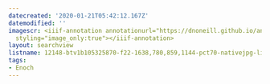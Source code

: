 ```yaml
---
datecreated: '2020-01-21T05:42:12.167Z'
datemodified: ''
imagescr: <iiif-annotation annotationurl="https://dnoneill.github.io/annotate/annotations/9188a27a-3c0f-11ea-88ed-528fb03202e6.json"
  styling="image_only:true"></iiif-annotation>
layout: searchview
listname: 12148-btv1b105325870-f22-1638,780,859,1144-pct70-nativejpg-list.json
tags:
- Enoch
---
```

